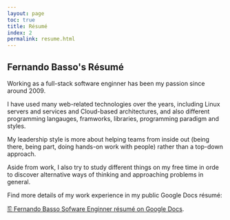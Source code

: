 ```yaml
---
layout: page
toc: true
title: Résumé
index: 2
permalink: resume.html
---
```


## Fernando Basso's Résumé

Working as a full-stack software enginner has been my passion since around 2009.

I have used many web-related technologies over the years, including Linux servers and services and Cloud-based architectures, and also different programming langauges, framworks, libraries, programming paradigm and styles.

My leadership style is more about helping teams from inside out (being there, being part, doing hands-on work with people) rather than a top-down approach.

Aside from work, I also try to study different things on my free time in orde to discover alternative ways of thinking and approaching problems in general.

Find more details of my work experience in my public Google Docs résumé:

[🖺 Fernando Basso Sofware Enginner résumé on Google Docs](https://docs.google.com/document/d/1Lx02KItYb2tVohGTR-xBXaW3dDHPxF5v4XNQJNfZFFo).

